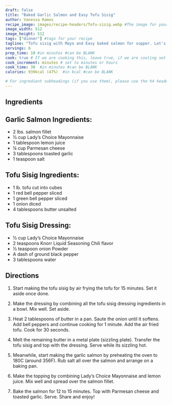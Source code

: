```yaml
---
draft: false
title: "Baked Garlic Salmon and Easy Tofu Sisig"
author: Vanessa Ramos
recipe_image: images/recipe-headers/Tofu-sisig.webp #The image for your recipe
image_width: 512
image_height: 512
tags: ["dinner"] #tags for your recipe
tagline: "Tofu sisig with Mayo and Easy baked salmon for supper. Let's eat!"
servings: 6
prep_time: 10 #in minutes #can be BLANK
cook: true # If we are cooking this, leave true, if we are cooling set to false
cook_increment: minutes # set to minutes or hours
cook_time: 30  #in minutes #can be BLANK
calories: 939kcal (47%)  #in kcal #can be BLANK

# For ingredient subheadings (if you use them), please use the h4 header.  For print view I have those elements targeted
---
```


## Ingredients

## Garlic Salmon Ingredients:
- 2 lbs. salmon fillet
- ½ cup Lady’s Choice Mayonnaise
- 1 tablespoon lemon juice
- ¼ cup Parmesan cheese
- 3 tablespoons toasted garlic
- 1 teaspoon salt

## Tofu Sisig Ingredients:
- 1 lb. tofu cut into cubes
- 1 red bell pepper sliced
- 1 green bell pepper sliced
- 1 onion diced
- 4 tablespoons butter unsalted

## Tofu Sisig Dressing:
- ½ cup Lady’s Choice Mayonnaise
- 2 teaspoons Knorr Liquid Seasoning Chili flavor
- ½ teaspoon onion Powder
- A dash of ground black pepper
- 3 tablespoons water

## Directions

1. Start making the tofu sisig by air frying the tofu for 15 minutes. Set it aside once done.
2. Make the dressing by combining all the tofu sisig dressing ingredients in a bowl. Mix well. Set aside.
3. Heat 2 tablespoons of butter in a pan. Saute the onion until it softens. Add bell peppers and continue cooking for 1 minute. Add the air fried tofu. Cook for 30 seconds.

4. Melt the remaining butter in a metal plate (sizzling plate). Transfer the tofu sisig and top with the dressing. Serve while its sizzling hot.
5. Meanwhile, start making the garlic salmon by preheating the oven to 180C (around 356F). Rub salt all over the salmon and arrange on a baking pan.
6. Make the topping by combining Lady’s Choice Mayonnaise and lemon juice. Mix well and spread over the salmon fillet.
7. Bake the salmon for 12 to 15 minutes. Top with Parmesan cheese and toasted garlic. Serve. Share and enjoy!